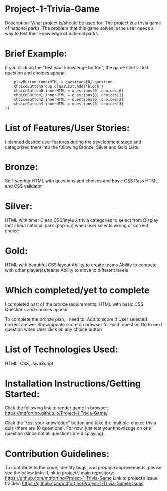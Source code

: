 # Project-1-Trivia-Game
Description:
What project is/should be used for:
The project is a trivia game of national parks. The problem that this game solves is the user needs a way to test their knowledge of national parks. 

# Brief Example:
If you click on the "test your knowledge button", the game starts: first question and choices appear. 
```playButton.addEventListener('click', function(){
    playButton.innerHTML = questions[0].question
    choiceButtonGroup.classList.add('block')
    choiceButton0.innerHTML = questions[0].choices[0]
    choiceButton1.innerHTML = questions[0].choices[1]
    choiceButton2.innerHTML = questions[0].choices[2]
    choiceButton3.innerHTML = questions[0].choices[3]
})
```

# List of Features/User Stories:
I planned desired user features during the development stage and categorized them into the following Bronze, Silver and Gold Lists.

# Bronze: 
Self-scoring
HTML with questions and choices and basic CSS
Pass HTML and CSS validator

# Silver:
HTML with timer
Clean CSS/style 
2 trivia categories to select from
Display fact about national park (pop-up) when user selects wrong or correct choice

# Gold:
HTML with beautiful CSS layout
Ability to create teams
Ability to compete with other player(s)/teams
Ability to move to different levels 

# Which completed/yet to complete
I completed part of the bronze requirements: 
HTML with basic CSS
Questions and choices appear

To complete the bronze plan, I need to:
Add to score if User selected correct answer
Show/update score on browser for each question
Go to next question when User click on any choice button


# List of Technologies Used:
HTML, CSS, JavaScript

# Installation Instructions/Getting Started:
Click the following link to render game in browser: https://mdfortino.github.io/Project-1-Trivia-Game/ 

Click the “test your knowledge” button and take the multiple-choice trivia quiz (there are 10 questions). For now, just test your knowledge on one question (since not all questions are displaying). 

# Contribution Guidelines:
To contribute to the code, identify bugs, and propose improvements, please see the below links: 
Link to project’s main repository: https://github.com/mdfortino/Project-1-Trivia-Game 
Link to project’s issue tracker: https://github.com/mdfortino/Project-1-Trivia-Game/issues 
